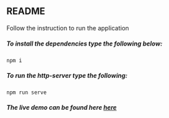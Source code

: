 ## README

Follow the instruction to run the application


##### To install the dependencies type the following below:

`npm i`

##### To run the http-server type the following:

`npm run serve`

##### The live demo can be found here [here](https://trxllest.github.io/JokeGenerator/)